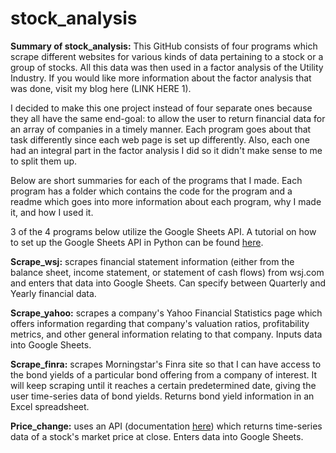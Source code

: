 # stock_analysis
**Summary of stock_analysis:** This GitHub consists of four programs which scrape different websites for various kinds of data pertaining to a stock or a group of stocks. All this data was then used in a factor analysis of the Utility Industry. If you would like more information about the factor analysis that was done, visit my blog here (LINK HERE 1). 

I decided to make this one project instead of four separate ones because they all have the same end-goal: to allow the user to return financial data for an array of companies in a timely manner. Each program goes about that task differently since each web page is set up differently. Also, each one had an integral part in the factor analysis I did so it didn't make sense to me to split them up.

Below are short summaries for each of the programs that I made. Each program has a folder which contains the code for the program and a readme which goes into more information about each program, why I made it, and how I used it. 

3 of the 4 programs below utilize the Google Sheets API. A tutorial on how to set up the Google Sheets API in Python can be found [here](https://www.youtube.com/watch?v=cnPlKLEGR7E&t=3s&ab_channel=TechWithTim).

**Scrape_wsj:** scrapes financial statement information (either from the balance sheet, income statement, or statement of cash flows) from wsj.com and enters that data into Google Sheets. Can specify between Quarterly and Yearly financial data. 

**Scrape_yahoo:** scrapes a company's Yahoo Financial Statistics page which offers information regarding that company's valuation ratios, profitability metrics, and other general information relating to that company. Inputs data into Google Sheets.

**Scrape_finra:** scrapes Morningstar's Finra site so that I can have access to the bond yields of a particular bond offering from a company of interest. It will keep scraping until it reaches a certain predetermined date, giving the user time-series data of bond yields. Returns bond yield information in an Excel spreadsheet.

**Price_change:** uses an API (documentation [here](https://aroussi.com/post/python-yahoo-finance)) which returns time-series data of a stock's market price at close. Enters data into Google Sheets. 
